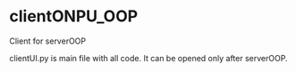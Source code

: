 # clientONPU_OOP
Client for serverOOP

clientUI.py is main file with all code. It can be opened only after serverOOP. 
